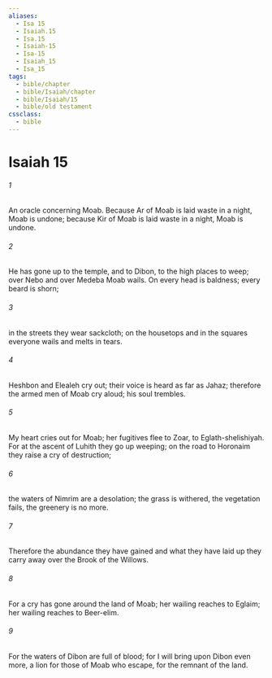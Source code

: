 ```yaml
---
aliases:
  - Isa 15
  - Isaiah.15
  - Isa.15
  - Isaiah-15
  - Isa-15
  - Isaiah_15
  - Isa_15
tags:
  - bible/chapter
  - bible/Isaiah/chapter
  - bible/Isaiah/15
  - bible/old testament
cssclass:
  - bible
---
```


# Isaiah 15

###### 1
An oracle concerning Moab. Because Ar of Moab is laid waste in a night, Moab is undone; because Kir of Moab is laid waste in a night, Moab is undone.
###### 2
He has gone up to the temple, and to Dibon, to the high places to weep; over Nebo and over Medeba Moab wails. On every head is baldness; every beard is shorn;
###### 3
in the streets they wear sackcloth; on the housetops and in the squares everyone wails and melts in tears.
###### 4
Heshbon and Elealeh cry out; their voice is heard as far as Jahaz; therefore the armed men of Moab cry aloud; his soul trembles.
###### 5
My heart cries out for Moab; her fugitives flee to Zoar, to Eglath-shelishiyah. For at the ascent of Luhith they go up weeping; on the road to Horonaim they raise a cry of destruction;
###### 6
the waters of Nimrim are a desolation; the grass is withered, the vegetation fails, the greenery is no more.
###### 7
Therefore the abundance they have gained and what they have laid up they carry away over the Brook of the Willows.
###### 8
For a cry has gone around the land of Moab; her wailing reaches to Eglaim; her wailing reaches to Beer-elim.
###### 9
For the waters of Dibon are full of blood; for I will bring upon Dibon even more,   a lion for those of Moab who escape, for the remnant of the land.


